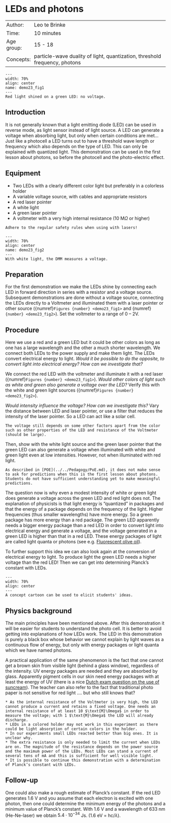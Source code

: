 # LEDs and photons

<table style="width: 100%; border-collapse: collapse; border: none;">
    <tr style="background-color: var(--background-color);">  
        <td style="text-align: left; padding: 3px; border: none; color: var(--text-color)">Author:</td>
        <td style="text-align: left; padding: 3px; border: none; color: var(--text-color)">Leo te Brinke</td>
    </tr>
    <tr style="background-color: var(--background-color);"> 
        <td style="text-align: left; padding: 3px; border: none; color: var(--text-color)">Time:</td>
        <td style="text-align: left; padding: 3px; border: none; color: var(--text-color)">10 minutes</td>
    </tr>
    <tr style="background-color: var(--background-color);"> 
        <td style="text-align: left; padding: 3px; border: none; color: var(--text-color)">Age group:</td>
        <td style="text-align: left; padding: 3px; border: none; color: var(--text-color)">15 - 18</td>
    </tr>
    <tr style="background-color: var(--background-color);"> 
        <td style="text-align: left; padding: 3px; border: none; color: var(--text-color)">Concepts:</td>
        <td style="text-align: left; padding: 3px; border: none; color: var(--text-color)">particle-wave duality of light, quantization, threshold frequency, photons</td>
    </tr>
</table>

```{figure} demo23_figure1.jpg
---
width: 70%
align: center
name: demo23_fig1
---
Red light shined on a green LED: no voltage.
``` 

## Introduction
It is not generally known that a light emitting diode (LED) can be used in reverse mode, as light sensor instead of light source. A LED can generate a voltage when absorbing light, but only when certain conditions are met... Just like a photocell a LED turns out to have a threshold wave length or frequency which also depends on the type of LED. This can only be explained with quantized light. This demonstration can be used in the first lesson about photons, so before the photocell and the photo-electric effect. 

## Equipment
* Two LEDs with a clearly different color light but preferably in a colorless holder
* A variable voltage source, with cables and appropriate resistors
* A red laser pointer
* A white light
* A green laser pointer
* A voltmeter with a very high internal resistance (10 M$\Omega$ or higher)

```{warning}
Adhere to the regular safety rules when using with lasers!
```

```{figure} demo23_figure2.jpg
---
width: 70%
align: center
name: demo23_fig2
---
With white light, the DMM measures a voltage.
``` 

## Preparation
For the first demonstration we make the LEDs shine by connecting each LED in forward direction in series with a resistor and a voltage source. Subsequent demonstrations are done without a voltage source, connecting  the LEDs directly to a Voltmeter and illuminated them with a laser pointer or other source ({numref}`Figures {number} <demo23_fig1>` and {numref}`{number} <demo23_fig2>`). Set the voltmeter to a range of 0 – 2V.

## Procedure
Here we use a red and a green LED but it could be other colors as long as one has a large wavelength and the other a much shorter wavelength. We connect both LEDs to the power supply and make them light. The LEDs convert electrical energy to light. *Would it be possible to do the opposite, to convert light into electrical energy? How can we investigate that?*

We connect the red LED with the voltmeter and illuminate it with a red laser ({numref}`Figures {number} <demo23_fig1>`). *Would other colors of light such as white and green also generate a voltage over the LED?* Verify this with the white and green light sources ({numref}`Figures {number} <demo23_fig2>`).

*Would intensity influence the voltage? How can we investigate this?* Vary the distance between LED and laser pointer, or use a filter that reduces the intensity of the laser pointer. So a LED can act like a solar cell. 

```{note}
The voltage still depends on some other factors apart from the color such as other properties of the LED and resistance of the Voltmeter (should be large).
```

Then, show with the white light source and the green laser pointer that the green LED can also generate a voltage when illuminated with white and green light even at low intensities. However, not when illuminated with red light. 

```{tip}
As described in [POE](../../Pedagogy/PoE.md), it does not make sense to ask for predictions when this is the first lesson about photons. Students do not have sufficient understanding yet to make meaningful predictions.
```

The question now is why even a modest intensity of white or green light does generate a voltage across the green LED and red light does not. The explanation of physicists is that light energy is “quantized” in packages and that the energy of a package depends on the frequency of the light. Higher frequencies (thus smaller wavelengths) have more energy. So a green package has more energy than a red package. The green LED apparently needs a bigger energy package than a red LED in order to convert light into electrical energy and generate a voltage, and the voltage generated in a green LED is higher than that in a red LED. These energy packages of light are called light quanta or photons (see e.g. [Fluorescent olive oil](../demo87/demo87.md)).

To further support this idea we can also look again at the conversion of electrical energy to light. To produce light the green LED needs a higher voltage than the red LED! Then we can get into determining Planck’s constant with LEDs.

```{figure} demo23_figure3.png
---
width: 70%
align: center
---
A concept cartoon can be used to elicit students' ideas.
``` 

## Physics background
The main principles have been mentioned above. After this demonstration it will be easier for students to understand the photo cell. It is better to avoid getting into explanations of how LEDs work. The LED in this demonstration is purely a black box whose behavior we cannot explain by light waves as a continuous flow of energy, but only with energy packages or light quanta which we have named photons.

A practical application of the same phenomenon is the fact that one cannot get a brown skin from visible light (behind a glass window), regardless of the intensity. UV energy packages are needed and they are absorbed by glass. Apparently pigment cells in our skin need energy packages with at least the energy of UV (there is a nice [Dutch exam question on the use of suncream](https://newsroom.nvon.nl/files/default/nav191vb.pdf)). The teacher can also refer to the fact that traditional photo paper is not sensitive for red light .... but who still knows that?

```{tip}
* As the internal resistance of the Voltmeter is very high, the LED cannot produce a current and retains a fixed voltage. One needs an internal resistance of at least 10 $\text{M}\Omega$ in order to measure the voltage; with 1 $\text{M}\Omega$ the LED will already discharge.
* LEDs in a colored holder may not work in this experiment as there could be light absorption of certain colors in the holder. 
* In our experiments small LEDs reacted better than big ones. It is unclear why.
* The extra resistance is only needed to limit the current when LEDs are on. The magnitude of the resistance depends on the power source and the maximum power of the LEDs. Most LEDs can stand a current of several tens of mA and this is sufficient for well visible light.
* It is possible to continue this demonstration with a determination of Planck’s constant with LEDs.
```

## Follow-up
One could also make a rough estimate of Planck’s constant. If the red LED generates $1.6$ V and you assume that each electron is excited with one photon, then one could determine the minimum energy of the photons and a minimum value of Planck’s constant. With $1.6$ V and a wavelength of $633$ nm (He-Ne-laser) we obtain $5.4\cdot 10^{-34}$ Js.  ($1.6$ eV = hc/$\lambda$).

